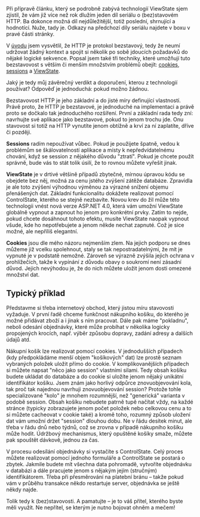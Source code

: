 <!-- dcterms:identifier = aspnetcz#234 -->
<!-- dcterms:title = Stavové HTTP: Shrnutí a dokončení -->
<!-- dcterms:abstract = Při přípravě článku, který se podrobně zabývá technologií ViewState sjem zjistil, že vám již více než rok dlužím jeden díl seriálu o (bez)stavovém HTTP. Ba dokonce možná díl nejdůležitější, totiž poslední, shrnující a hodnotící. Nuže, tady je. -->
<!-- np9:categoryId = 1 -->
<!-- x4w:category = IT -->
<!-- np9:authorId = 1 -->
<!-- np9:authorEmail = michal.valasek@altairis.cz -->
<!-- dcterms:creator = Michal Altair Valášek -->
<!-- np9:serialId = 4 -->
<!-- x4w:serial = Stavové HTTP -->
<!-- dcterms:created = 2009-06-23T00:01:08.363+02:00 -->
<!-- dcterms:date = 2009-06-23T00:01:08.363+02:00 -->

Při přípravě článku, který se podrobně zabývá technologií ViewState sjem zjistil, že vám již více než rok dlužím jeden díl seriálu o (bez)stavovém HTTP. Ba dokonce možná díl nejdůležitější, totiž poslední, shrnující a hodnotící. Nuže, tady je. Odkazy na předchozí díly seriálu najdete v boxu v pravé části stránky.

V [úvodu](http://www.aspnet.cz/Articles/190-stavove-http-jak-funguji-cookies-session-a-viewstate-a-proc-je-nepouzivat.aspx) jsem vysvětlil, že HTTP je protokol bezstavový, tedy že neumí udržovat žádný kontext a spojit si několik po sobě jdoucích požadavků do nějaké logické sekvence. Popsal jsem také tři techniky, které umožňují tuto bezstavovost s větším či menším množstvím problémů obejít: [cookies](http://www.aspnet.cz/Articles/191-stavove-http-cookies.aspx), [sessions](http://www.aspnet.cz/Articles/193-stavove-http-sessions.aspx) a [ViewState](http://www.aspnet.cz/Articles/192-stavove-http-viewstate.aspx).

Jaký je tedy můj závěrečný verdikt a doporučení, kterou z technologií používat? Odpověď je jednoduchá: pokud možno žádnou.

Bezstavovost HTTP je jeho základní a do jisté míry definující vlastností. Právě proto, že HTTP je bezstavové, je jednoduché na implementaci a právě proto se dočkalo tak jednoduchého rozšíření. První a základní rada tedy zní: navrhujte své aplikace jako bezstavové, pokud to jenom trochu jde. Onu stavovost si totiž na HTTP vynutíte jenom obtížně a krví za ní zaplatíte, dříve či později.

**Sessions** radím nepoužívat vůbec. Pokud je použijete špatně, vedou k problémům se škálovatelností aplikace a místy k nepředvídatelnému chování, když se session z nějakého důvodu "ztratí". Pokud je chcete použít správně, bude vás to stát tolik úsilí, že to rovnou můžete vyřešit jinak.

**ViewState** je v drtivé většině případů zbytečné, mírnou úpravou kódu se obejdete bez něj, možná za cenu jstého zvýšení zátěže databáze. Zpravidla je ale toto zvýšení výhodnou výměnou za výrazné snížení objemu přenášených dat. Základní funkcionalitu dokážete realizovat pomocí ControlState, kterého se stejně nezbavíte. Novou krev do žil může této technologii vnést nová verze ASP.NET 4.0, která vám umožní ViewState globálně vypnout a zapnout ho jenom pro konkrétní prvky. Zatím to nejde, pokud chcete dosáhnout tohoto efektu, musíte ViewState naopak vypnout všude, kde ho nepotřebujete a jenom někde nechat zapnuté. Což je sice možné, ale nepříliš elegantní.

**Cookies** jsou dle mého názoru nejmenším zlem. Na jejich podporu se dnes můžeme již vcelku spolehnout, staly se tak nepostradatelnými, že mít je vypnuté je v podstatě nemožné. Zároveň se výrazně zvýšila jejich ochrana v prohlížečích, takže k vypínání z důvodu obavy o soukromí není zásadní důvod. Jejich nevýhodou je, že do nich můžete uložit jenom dosti omezené množství dat.

## Typický příklad

Představme si třeba internetový obchod, který jistou míru stavovosti vyžaduje. V první řadě chceme funkčnost nákupního košíku, do kterého je možné přidávat zboží a i jinak s ním pracovat. Dále pak máme "pokladnu", neboli odesání objednávky, které může probíhat v několika logicky propojených krocích, např. výběr způsobu dopravy, zadání adresy a dalších údajů atd.

Nákupní košík lze realizovat pomocí cookies. V jednodušších případech (kdy předpokládáme menší objem "košíkových" dat) lze prostě seznam vybraných položek uložit přímo do cookie. V komplikovanějších případech si můžete napsat "něco jako session" vlastními silami. Tedy obsah košíku budete ukládat do databáze a do cookie si uložíte jenom nějaký unikátní identifikátor košíku. Jsem znám jako horlivý odpůrce znovuobjevování kola, tak proč tak najednou navrhuji znovuobjevování session? Protože tohle specializované "kolo" je mnohem rozumnější, než "generická" varianta v podobě session. Obsah košíku nebudete patrně tupě načítat vždy, na každé stránce (typicky zobrazujete jenom počet položek nebo celkovou cenu a to si můžete cacheovat v cookie také) a kromě toho, rozumný způsob uložení dat vám umožní držet "session" dlouhou dobu. Ne v řádu desítek minut, ale třeba v řádu dnů nebo týdnů, což se zrovna v případě nákupního košíku může hodit. Údržbový mechanismus, který opuštěné košíky smaže, můžete pak spouštět dávkově, jednou za čas.

V procesu odesílání objednávky si vystačíte s ControlState. Celý proces můžete realizovat pomocí jednoho formuláře a ControlState se postará o zbytek. Jakmile budete mít všechna data pohromadě, vytvoříte objednávku v databázi a dále pracujete jenom s nějakým jejím (stručným) identifikátorem. Třeba při přesměrování na platební bránu – takže pokud vám v průběhu transakce někdo restartuje server, objednávka se ještě někdy najde.

Tolik tedy k (bez)stavovosti. A pamatujte – je to váš přítel, kterého byste měli využít. Ne nepřítel, se kterým je nutno bojovat ohněm a mečem!